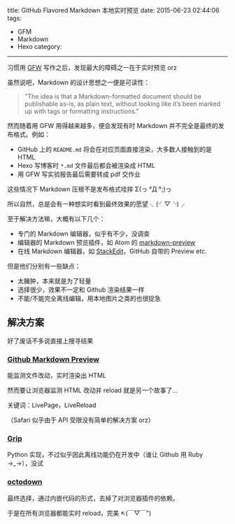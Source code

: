 title: GitHub Flavored Markdown 本地实时预览
date: 2015-06-23 02:44:06
tags:
  - GFM
  - Markdown
  - Hexo
category:
---

习惯用 [GFW](https://help.github.com/articles/github-flavored-markdown/) 写作之后，发现最大的障碍之一在于实时预览 orz

虽然说吧，Markdown 的设计思想之一便是可读性：

> "The idea is that a Markdown-formatted document should be publishable as-is, as plain text, without looking like it’s been marked up with tags or formatting instructions."

然而随着用 GFW 用得越来越多，便会发现有时 Markdown 并不完全是最终的发布格式。例如：

- GitHub 上的 `README.md` 将会在对应页面直接渲染，大多数人接触到的是 HTML
- Hexo 写博客时 `*.md` 文件最后都会被渲染成 HTML
- 用 GFW 写实验报告最后需要转成 pdf 交作业

这些情况下 Markdown 压根不是发布格式哇摔 Σ(っ °Д °;)っ

所以自然，总是会有一种想实时看到最终效果的愿望 ╮(╯▽╰)╭

<!-- more -->

至于解决方法嘛，大概有以下几个：

- 专门的 Markdown 编辑器，似乎有不少，没调查
- 编辑器的 Markdown 预览插件，如 Atom 的 [markdown-preview](https://atom.io/packages/markdown-preview)
- 在线 Markdown 编辑器，如 [StackEdit](https://stackedit.io)，GitHub 自带的
  Preview etc.

但是他们分别有一些缺点：

- 太臃肿，本来就是为了轻量
- 选择很少，效果不一定和 Github 渲染结果一样
- 不能/不能完全离线编辑，用本地图片之类的也很捉急

## 解决方案

好了废话不多说直接上搜寻结果

### [Github Markdown Preview](https://github.com/dmarcotte/github-markdown-preview)

能监测文件改动，实时渲染出 HTML

然而要让浏览器监测 HTML 改动并 reload 就是另一个故事了…

关键词：LivePage，LiveReload

（Safari 似乎由于 API 受限没有简单的解决方案 orz）

### [Grip](https://github.com/joeyespo/grip)

Python 实现，不过似乎因此离线功能仍在开发中（谁让 Github 用 Ruby →_→），没试

### [octodown](https://github.com/ianks/octodown)

最终选择，通过内嵌代码的形式，去掉了对浏览器插件的依赖。

于是在所有浏览器都能实时 reload，完美 ↖(￣▽￣")
